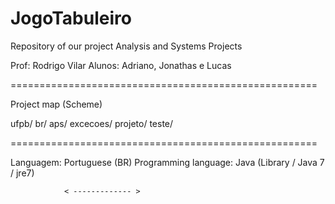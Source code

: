JogoTabuleiro
=====================================================

Repository of our project Analysis and Systems Projects

Prof: Rodrigo Vilar
Alunos: Adriano, Jonathas e Lucas


=====================================================

Project map (Scheme)

ufpb/
	br/
		aps/
			excecoes/
			projeto/
			teste/
			
=====================================================

Languagem: Portuguese (BR)
Programming language: Java (Library / Java 7 / jre7)



				< ------------- >